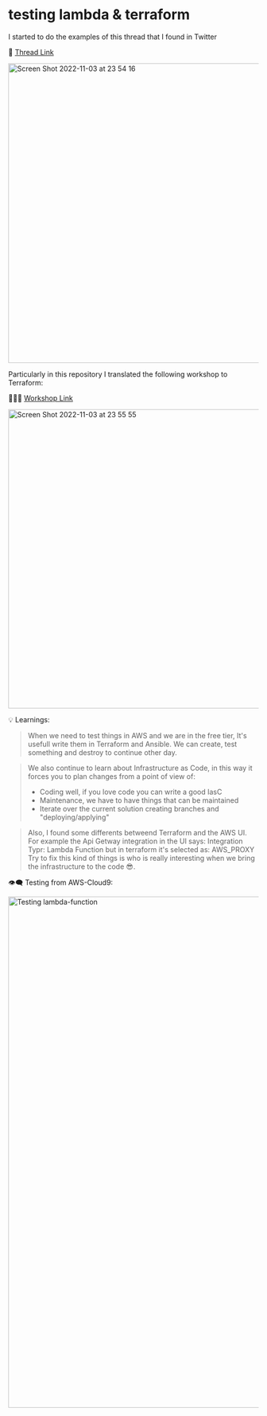 # testing lambda & terraform

I started to do the examples of this thread that I found in Twitter 

🧵 [Thread Link](https://twitter.com/TowardsAws/status/1579350414197071872?s=20&t=-gxFcW-8fPbxvG5JWyfsug)

<img width="602" alt="Screen Shot 2022-11-03 at 23 54 16" src="https://user-images.githubusercontent.com/21373502/199875166-86b24261-fbc2-441c-9583-86444cf7fd90.png">


Particularly in this repository I translated the following workshop to Terraform:

🧑🏻‍💻 [Workshop Link](https://catalog.us-east-1.prod.workshops.aws/workshops/2c8321cb-812c-45a9-927d-206eea3a500f/en-US)

<img width="601" alt="Screen Shot 2022-11-03 at 23 55 55" src="https://user-images.githubusercontent.com/21373502/199875254-b7d218d2-f20c-4cbc-b7d2-56acaf4dfce2.png">


💡 Learnings: 

> When we need to test things in AWS and we are in the free tier, It's usefull write them in Terraform and Ansible. We can create, test something and destroy to continue other day.

> We also continue to learn about Infrastructure as Code, in this way it forces you to plan changes from a point of view of:
> - Coding well, if you love code you can write a good IasC
> - Maintenance, we have to have things that can be maintained
> - Iterate over the current solution creating branches and "deploying/applying"

> Also, I found some differents betweend Terraform and the AWS UI. For example the Api Getway integration in the UI says:
> Integration Typr: Lambda Function
> but in terraform it's selected as: AWS_PROXY
> Try to fix this kind of things is who is really interesting when we bring the infrastructure to the code 😎.


👁‍🗨 Testing from AWS-Cloud9:

<img width="1027" alt="Testing lambda-function" src="https://user-images.githubusercontent.com/21373502/199877135-bdc0e189-9324-4f0d-b97b-cc0a4db0d92b.png">




